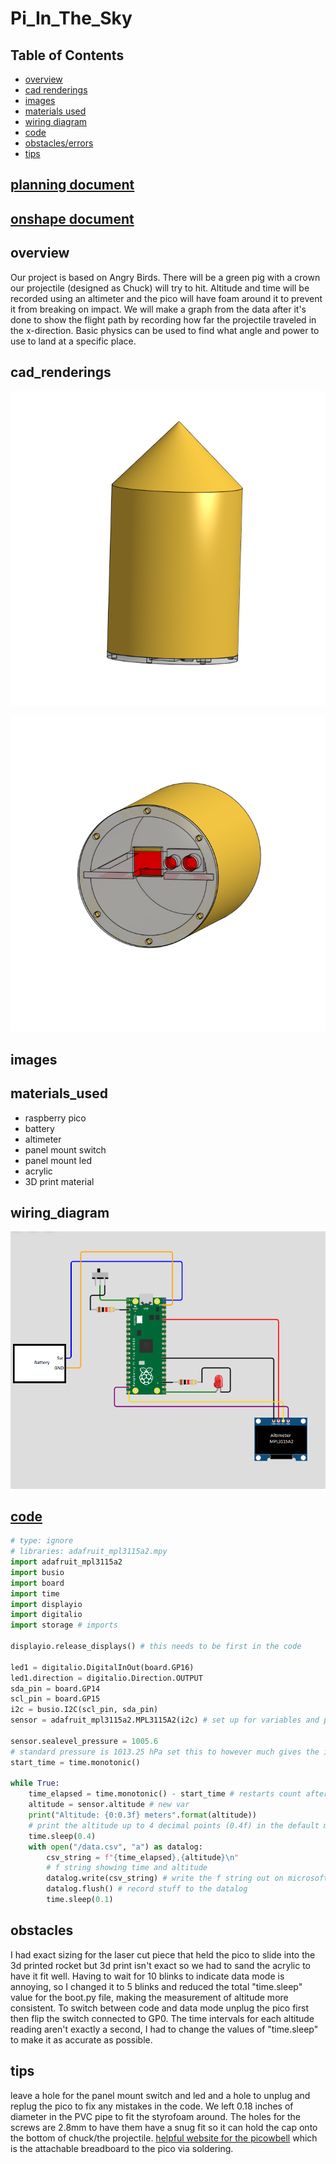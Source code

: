 # Pi_In_The_Sky

## Table of Contents

* [overview](#overview)
* [cad renderings](#cad_renderings)
* [images](#images)
* [materials used](#materials_used)
* [wiring diagram](#wiring_diagram)
* [code](#code)
* [obstacles/errors](#obstacles)
* [tips](#tips)

## [planning document](https://docs.google.com/document/d/1hiuoh_CVGpjotOG-Ltabho9DP55JUnkYqFjeEnz9gQs/edit?usp=sharing)

## [onshape document](https://cvilleschools.onshape.com/documents/b313d57e8a07c5155702993d/w/2811ce274d49858bedab9adb/e/824d5d8ea7da9445accad4a9?renderMode=0&uiState=659ee2e4b4bc340ccd11b5aa)

## overview

Our project is based on Angry Birds. There will be a green pig with a crown our projectile (designed as Chuck) will try to hit. Altitude and time will be recorded using an altimeter and the pico will have foam around it to prevent it from breaking on impact. We will make a graph from the data after it's done to show the flight path by recording how far the projectile traveled in the x-direction. Basic physics can be used to find what angle and power to use to land at a specific place.

## cad_renderings

![1](https://github.com/Cooper-Moreland/Pi_In_The_Sky/blob/main/pi_body.png?raw=true)

![1](https://github.com/Cooper-Moreland/Pi_In_The_Sky/blob/main/pi_body_2.png?raw=true)

## images

## materials_used

* raspberry pico
* battery
* altimeter
* panel mount switch
* panel mount led
* acrylic
* 3D print material

## wiring_diagram

![1](https://github.com/Cooper-Moreland/Pi_In_The_Sky/blob/main/pi_in_the_sky_wiring_diagram.png?raw=true)

## [code](https://github.com/Cooper-Moreland/Pi_In_The_Sky/blob/main/pi%20in%20the%20sky/pi%20in%20the%20sky.py)

```python
# type: ignore
# libraries: adafruit_mpl3115a2.mpy
import adafruit_mpl3115a2
import busio
import board
import time
import displayio 
import digitalio
import storage # imports

displayio.release_displays() # this needs to be first in the code

led1 = digitalio.DigitalInOut(board.GP16)
led1.direction = digitalio.Direction.OUTPUT
sda_pin = board.GP14
scl_pin = board.GP15
i2c = busio.I2C(scl_pin, sda_pin) 
sensor = adafruit_mpl3115a2.MPL3115A2(i2c) # set up for variables and pin locations

sensor.sealevel_pressure = 1005.6
# standard pressure is 1013.25 hPa set this to however much gives the initial point 0 height
start_time = time.monotonic()

while True: 
    time_elapsed = time.monotonic() - start_time # restarts count after rerunning the code
    altitude = sensor.altitude # new var
    print("Altitude: {0:0.3f} meters".format(altitude)) 
    # print the altitude up to 4 decimal points (0.4f) in the default meters (format(altitude))
    time.sleep(0.4)
    with open("/data.csv", "a") as datalog:
        csv_string = f"{time_elapsed},{altitude}\n"
        # f string showing time and altitude
        datalog.write(csv_string) # write the f string out on microsoft excel sheet
        datalog.flush() # record stuff to the datalog
        time.sleep(0.1)

```

## obstacles

I had exact sizing for the laser cut piece that held the pico to slide into the 3d printed rocket but 3d print isn't exact so we had to sand the acrylic to have it fit well. Having to wait for 10 blinks to indicate data mode is annoying, so I changed it to 5 blinks and reduced the total "time.sleep" value for the boot.py file, making the measurement of altitude more consistent. To switch between code and data mode unplug the pico first then flip the switch connected to GP0. The time intervals for each altitude reading aren't exactly a second, I had to change the values of "time.sleep" to make it as accurate as possible.

## tips

leave a hole for the panel mount switch and led and a hole to unplug and replug the pico to fix any mistakes in the code. We left 0.18 inches of diameter in the PVC pipe to fit the styrofoam around. The holes for the screws are 2.8mm to have them have a snug fit so it can hold the cap onto the bottom of chuck/the projectile. [helpful website for the picowbell](https://learn.adafruit.com/picowbell-proto?view=all) which is the attachable breadboard to the pico via soldering.

